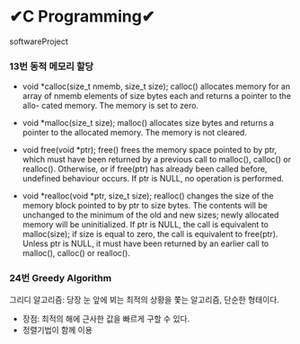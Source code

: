 # ✔C Programming✔

softwareProject


### 13번 동적 메모리 할당
 * void *calloc(size_t nmemb, size_t size); 
 calloc() allocates memory for an array of nmemb elements of size bytes each and returns a pointer to
 the allo- cated memory. The memory is set to zero. 

 * void *malloc(size_t size); 
 malloc() allocates size bytes and returns a pointer to the allocated memory. The memory is not cleared.

 * void free(void *ptr); 
 free() frees the memory space pointed to by ptr, which must have been returned by a previous call to malloc(), calloc() or realloc(). Otherwise, or if free(ptr) has already been called before, undefined behaviour occurs. If ptr is NULL, no operation is performed. 

 * void *realloc(void *ptr, size_t size);
 realloc() changes the size of the memory block pointed to by ptr to size bytes. The contents will be unchanged to the minimum of the old and new sizes; newly allocated  memory will be uninitialized. If ptr is NULL, the call is equivalent to malloc(size); if size is equal to zero, the call is equivalent to free(ptr). Unless ptr is NULL, it must have been returned by an earlier call to malloc(), calloc() or realloc().

### 24번 Greedy Algorithm
그리디 알고리즘: 당장 눈 앞에 뵈는 최적의 상황을 쫓는 알고리즘, 단순한 형태이다.
- 장점: 최적의 해에 근사한 값을 빠르게 구할 수 있다.
- 정렬기법이 함께 이용
